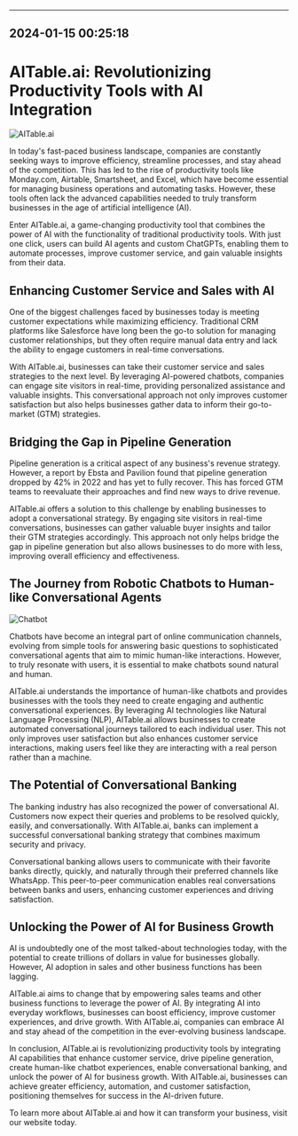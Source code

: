 

---------------------------------------------
2024-01-15 00:25:18
---------------------------------------------

# AITable.ai: Revolutionizing Productivity Tools with AI Integration

![AITable.ai](https://images.unsplash.com/photo-1556740733-4139429bbd8f)

In today's fast-paced business landscape, companies are constantly seeking ways to improve efficiency, streamline processes, and stay ahead of the competition. This has led to the rise of productivity tools like Monday.com, Airtable, Smartsheet, and Excel, which have become essential for managing business operations and automating tasks. However, these tools often lack the advanced capabilities needed to truly transform businesses in the age of artificial intelligence (AI).

Enter AITable.ai, a game-changing productivity tool that combines the power of AI with the functionality of traditional productivity tools. With just one click, users can build AI agents and custom ChatGPTs, enabling them to automate processes, improve customer service, and gain valuable insights from their data.

## Enhancing Customer Service and Sales with AI

One of the biggest challenges faced by businesses today is meeting customer expectations while maximizing efficiency. Traditional CRM platforms like Salesforce have long been the go-to solution for managing customer relationships, but they often require manual data entry and lack the ability to engage customers in real-time conversations.

With AITable.ai, businesses can take their customer service and sales strategies to the next level. By leveraging AI-powered chatbots, companies can engage site visitors in real-time, providing personalized assistance and valuable insights. This conversational approach not only improves customer satisfaction but also helps businesses gather data to inform their go-to-market (GTM) strategies.

## Bridging the Gap in Pipeline Generation

Pipeline generation is a critical aspect of any business's revenue strategy. However, a report by Ebsta and Pavilion found that pipeline generation dropped by 42% in 2022 and has yet to fully recover. This has forced GTM teams to reevaluate their approaches and find new ways to drive revenue.

AITable.ai offers a solution to this challenge by enabling businesses to adopt a conversational strategy. By engaging site visitors in real-time conversations, businesses can gather valuable buyer insights and tailor their GTM strategies accordingly. This approach not only helps bridge the gap in pipeline generation but also allows businesses to do more with less, improving overall efficiency and effectiveness.

## The Journey from Robotic Chatbots to Human-like Conversational Agents

![Chatbot](https://assets-global.website-files.com/637e5037f3ef83b76dcfc8f9/65148efd5ccc91f6f6703578_From%20Robot%20to%20Human%20How%20to%20Make%20Your%20Chatbot%20Sound%20Natural.png)

Chatbots have become an integral part of online communication channels, evolving from simple tools for answering basic questions to sophisticated conversational agents that aim to mimic human-like interactions. However, to truly resonate with users, it is essential to make chatbots sound natural and human.

AITable.ai understands the importance of human-like chatbots and provides businesses with the tools they need to create engaging and authentic conversational experiences. By leveraging AI technologies like Natural Language Processing (NLP), AITable.ai allows businesses to create automated conversational journeys tailored to each individual user. This not only improves user satisfaction but also enhances customer service interactions, making users feel like they are interacting with a real person rather than a machine.

## The Potential of Conversational Banking

The banking industry has also recognized the power of conversational AI. Customers now expect their queries and problems to be resolved quickly, easily, and conversationally. With AITable.ai, banks can implement a successful conversational banking strategy that combines maximum security and privacy.

Conversational banking allows users to communicate with their favorite banks directly, quickly, and naturally through their preferred channels like WhatsApp. This peer-to-peer communication enables real conversations between banks and users, enhancing customer experiences and driving satisfaction.

## Unlocking the Power of AI for Business Growth

AI is undoubtedly one of the most talked-about technologies today, with the potential to create trillions of dollars in value for businesses globally. However, AI adoption in sales and other business functions has been lagging.

AITable.ai aims to change that by empowering sales teams and other business functions to leverage the power of AI. By integrating AI into everyday workflows, businesses can boost efficiency, improve customer experiences, and drive growth. With AITable.ai, companies can embrace AI and stay ahead of the competition in the ever-evolving business landscape.

In conclusion, AITable.ai is revolutionizing productivity tools by integrating AI capabilities that enhance customer service, drive pipeline generation, create human-like chatbot experiences, enable conversational banking, and unlock the power of AI for business growth. With AITable.ai, businesses can achieve greater efficiency, automation, and customer satisfaction, positioning themselves for success in the AI-driven future.

To learn more about AITable.ai and how it can transform your business, visit our website today.